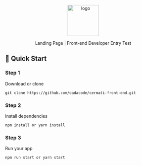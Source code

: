 <p align="center">
  <img src="https://moengageimage.imgix.net/cermaticommoengage/20180102102828258575IP60MTCermatiLogoResizepngcompCermaticom.png" alt="logo" width='100px' height="100px">
</p>

<p align="center">Landing Page | Front-end Developer Entry Test</p>

## 🚀 Quick Start

### Step 1

Download or clone

```
git clone https://github.com/oadacode/cermati-front-end.git
```

### Step 2

Install dependencies

```
npm install or yarn install
```

### Step 3

Run your app

```
npm run start or yarn start
```

